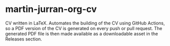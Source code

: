 # martin-jurran-org-cv
CV written in LaTeX. Automates the building of the CV using GitHub Actions, so a PDF version of the CV is generated on every push or pull request. The generated PDF file is then made available as a downloadable asset in the Releases section.

